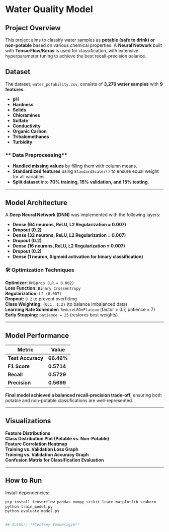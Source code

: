 # Water Quality Model

## Project Overview
This project aims to classify water samples as **potable (safe to drink) or non-potable** based on various chemical properties. A **Neural Network** built with **TensorFlow/Keras** is used for classification, with extensive hyperparameter tuning to achieve the best recall-precision balance.

## Dataset
The dataset, `water_potability.csv`, consists of **3,276 water samples** with **9 features**:
- **pH**
- **Hardness**
- **Solids**
- **Chloramines**
- **Sulfate**
- **Conductivity**
- **Organic Carbon**
- **Trihalomethanes**
- **Turbidity**

### ** Data Preprocessing**
- **Handled missing values** by filling them with column means.
- **Standardized features** using `StandardScaler()` to ensure equal weight for all variables.
- **Split dataset** into **70% training, 15% validation, and 15% testing**.

---

## Model Architecture
A **Deep Neural Network (DNN)** was implemented with the following layers:
- **Dense (64 neurons, ReLU, L2 Regularization = 0.007)**
- **Dropout (0.2)**
- **Dense (32 neurons, ReLU, L2 Regularization = 0.007)**
- **Dropout (0.2)**
- **Dense (16 neurons, ReLU, L2 Regularization = 0.007)**
- **Dropout (0.2)**
- **Dense (1 neuron, Sigmoid activation for binary classification)**

### **🛠 Optimization Techniques**
 **Optimizer:** `RMSprop (LR = 0.002)`  
 **Loss Function:** `Binary Crossentropy`  
 **Regularization:** `L2 (0.007)`  
 **Dropout:** `0.2` to prevent overfitting  
 **Class Weighting:** `{0:1, 1:2}` (to balance imbalanced data)  
 **Learning Rate Scheduler:** `ReduceLROnPlateau` (factor = 0.7, patience = 7)  
 **Early Stopping:** `patience = 25` (restores best weights)

---

## Model Performance
| Metric       | Value  |
|-------------|--------|
| **Test Accuracy**  | **66.46%**  |
| **F1 Score**       | **0.5714**  |
| **Recall**         | **0.5729**  |
| **Precision**      | **0.5699**  |

 **Final model achieved a balanced recall-precision trade-off**, ensuring both potable and non-potable classifications are well-represented.

---

##  Visualizations
 **Feature Distributions**  
 **Class Distribution Plot (Potable vs. Non-Potable)**  
 **Feature Correlation Heatmap**  
 **Training vs. Validation Loss Graph**  
 **Training vs. Validation Accuracy Graph**  
 **Confusion Matrix for Classification Evaluation**  

---

##  How to Run
Install dependencies:
   ```bash
   pip install tensorflow pandas numpy scikit-learn matplotlib seaborn
   python train_model.py
   python evaluate_model.py


## Author: **Geofrey Tumwesigye** 

